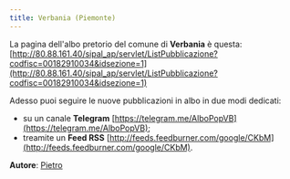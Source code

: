 ```yaml
---
title: Verbania (Piemonte)
---
```


La pagina dell'albo pretorio del comune di **Verbania** è questa: [http://80.88.161.40/sipal_ap/servlet/ListPubblicazione?codfisc=00182910034&idsezione=1](http://80.88.161.40/sipal_ap/servlet/ListPubblicazione?codfisc=00182910034&idsezione=1)

Adesso puoi seguire le nuove pubblicazioni in albo in due modi dedicati:

* su un canale **Telegram** [https://telegram.me/AlboPopVB](https://telegram.me/AlboPopVB);
* treamite un **Feed RSS** [http://feeds.feedburner.com/google/CKbM](http://feeds.feedburner.com/google/CKbM).

**Autore**: [Pietro](https://github.com/pietrondo)
